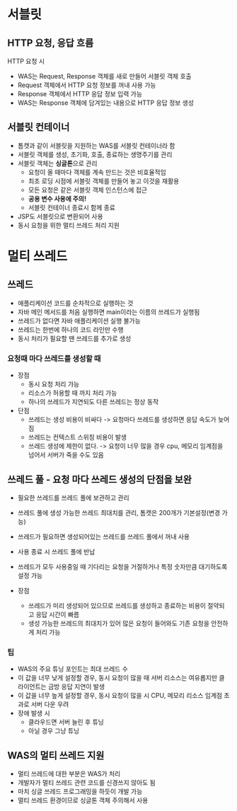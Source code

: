 # 서블릿

## HTTP 요청, 응답 흐름
HTTP 요청 시
- WAS는 Request, Response 객체를 새로 만들어 서블릿 객체 호출
- Request 객체에서 HTTP 요청 정보를 꺼내 사용 가능
- Response 객체에서 HTTP 응답 정보 입력 가능
- WAS는 Response 객체에 담겨있는 내용으로 HTTP 응답 정보 생성

## 서블릿 컨테이너
- 톰캣과 같이 서블릿을 지원하는 WAS를 서블릿 컨테이너라 함
- 서블릿 객체를 생성, 초기화, 호출, 종료하는 생명주기를 관리
- 서블릿 객체는 **싱글톤**으로 관리
  - 요청이 올 때마다 객체를 계속 만드는 것은 비효율적임
  - 최초 로딩 시점에 서블릿 객체를 만들어 놓고 이것을 재활용
  - 모든 요청은 같은 서블릿 객체 인스턴스에 접근
  - **공용 변수 사용에 주의!**
  - 서블릿 컨테이너 종료시 함께 종료
- JSP도 서블릿으로 변환되어 사용
- 동시 요청을 위한 멀티 쓰레드 처리 지원

# 멀티 쓰레드
## 쓰레드
- 애플리케이션 코드를 순차적으로 실행하는 것
- 자바 메인 메서드를 처음 실행하면 main이라는 이름의 쓰레드가 실행됨
- 쓰레드가 없다면 자바 애플리케이션 실행 불가능
- 쓰레드는 한번에 하나의 코드 라인만 수행
- 동시 처리가 필요할 땐 쓰레드를 추가로 생성

### 요청때 마다 쓰레드를 생성할 때
- 장점
  - 동시 요청 처리 가능
  - 리소스가 허용할 때 까지 처리 가능
  - 하나의 쓰레드가 지연되도 다른 쓰레드는 정상 동작
- 단점
  - 쓰레드는 생성 비용이 비싸다 -> 요청마다 쓰레드를 생성하면 응답 속도가 늦어짐
  - 쓰레드는 컨텍스트 스위칭 비용이 발생
  - 쓰레드 생성에 제한이 없다. -> 요청이 너무 많을 경우 cpu, 메모리 임계점을 넘어서 서버가 죽을 수도 있음

## 쓰레드 풀 - 요청 마다 쓰레드 생성의 단점을 보완

- 필요한 쓰레드를 쓰레드 풀에 보관하고 관리
- 쓰레드 풀에 생성 가능한 쓰레드 최대치를 관리, 톰캣은 200개가 기본설정(변경 가능)

- 쓰레드가 필요하면 생성되어있는 쓰레드를 쓰레드 풀에서 꺼내 사용
- 사용 종료 시 쓰레드 풀에 반납
- 쓰레드가 모두 사용중일 때 기다리는 요청을 거절하거나 특정 숫자만큼 대기하도록 설정 가능

- 장점
  - 쓰레드가 미리 생성되어 있으므로 쓰레드를 생성하고 종료하는 비용이 절약되고 응답 시간이 빠름
  - 생성 가능한 쓰레드의 최대치가 있어 많은 요청이 들어와도 기존 요청을 안전하게 처리 가능

### 팁
- WAS의 주요 튜닝 포인트는 최대 쓰레드 수
- 이 값을 너무 낮게 설정할 경우, 동시 요청이 많을 때 서버 리소스는 여유롭지만 클라이언트는 금방 응답 지연이 발생
- 이 값을 너무 높게 설정할 경우, 동시 요청이 많을 시 CPU, 메모리 리소스 임계점 초과로 서버 다운 우려
- 장애 발생 시
  - 클라우드면 서버 늘린 후 튜닝
  - 아닐 경우 그냥 튜닝

## WAS의 멀티 쓰레드 지원
- 멀티 쓰레드에 대한 부분은 WAS가 처리
- 개발자가 멀티 쓰레드 관련 코드를 신경쓰지 않아도 됨
- 마치 싱글 쓰레드 프로그래밍을 하듯이 개발 가능
- 멀티 쓰레드 환경이므로 싱글톤 객체 주의해서 사용